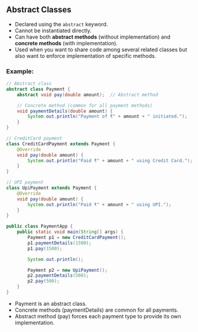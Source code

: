 ## Abstract Classes
- Declared using the `abstract` keyword.
- Cannot be instantiated directly.
- Can have both **abstract methods** (without implementation) and **concrete methods** (with implementation).
- Used when you want to share code among several related classes but also want to enforce implementation of specific methods.

### Example:
```java
// Abstract class
abstract class Payment {
    abstract void pay(double amount);  // Abstract method

    // Concrete method (common for all payment methods)
    void paymentDetails(double amount) {
        System.out.println("Payment of ₹" + amount + " initiated.");
    }
}

// CreditCard payment
class CreditCardPayment extends Payment {
    @Override
    void pay(double amount) {
        System.out.println("Paid ₹" + amount + " using Credit Card.");
    }
}

// UPI payment
class UpiPayment extends Payment {
    @Override
    void pay(double amount) {
        System.out.println("Paid ₹" + amount + " using UPI.");
    }
}

public class PaymentApp {
    public static void main(String[] args) {
        Payment p1 = new CreditCardPayment();
        p1.paymentDetails(1500);
        p1.pay(1500);

        System.out.println();

        Payment p2 = new UpiPayment();
        p2.paymentDetails(500);
        p2.pay(500);
    }
}

```

- Payment is an abstract class.
- Concrete methods (paymentDetails) are common for all payments.
- Abstract method (pay) forces each payment type to provide its own implementation.
